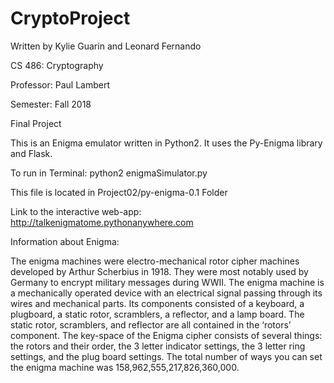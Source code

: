 # CryptoProject
Written by Kylie Guarin and Leonard Fernando

CS 486: Cryptography

Professor: Paul Lambert

Semester: Fall 2018

Final Project

This is an Enigma emulator written in Python2. It uses the Py-Enigma library and Flask.

To run in Terminal:
	python2 enigmaSimulator.py


This file is located in Project02/py-enigma-0.1 Folder

Link to the interactive web-app:
	http://talkenigmatome.pythonanywhere.com


Information about Enigma:

The enigma machines were electro-mechanical rotor cipher machines developed by
Arthur Scherbius in 1918. They were most notably used by Germany to encrypt military
messages during WWII. The enigma machine is a mechanically operated device with an
electrical signal passing through its wires and mechanical parts. Its components
consisted of a keyboard, a plugboard, a static rotor, scramblers, a reflector, and
a lamp board. The static rotor, scramblers, and reflector are all contained in the
‘rotors’ component. The key-space of the Enigma cipher consists of several things:
the rotors and their order, the 3 letter indicator settings, the 3 letter ring settings,
and the plug board settings. The total number of ways you can set the enigma machine
was 158,962,555,217,826,360,000.

